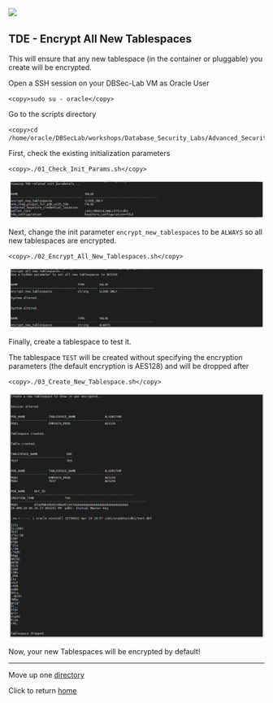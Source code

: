 ![](../../../../images/banner_ASO.PNG)

## TDE - Encrypt All New Tablespaces

This will ensure that any new tablespace (in the container or pluggable) you create will be encrypted. 

Open a SSH session on your DBSec-Lab VM as Oracle User

````
<copy>sudo su - oracle</copy>
````

Go to the scripts directory

````
<copy>cd /home/oracle/DBSecLab/workshops/Database_Security_Labs/Advanced_Security/TDE/Encrypt_All_New_Tablespaces</copy>
````

First, check the existing initialization parameters

````
<copy>./01_Check_Init_Params.sh</copy>
````
        
   ![](../images/TDE_018.PNG)


Next, change the init parameter `encrypt_new_tablespaces` to be `ALWAYS` so all new tablespaces are encrypted.

````
<copy>./02_Encrypt_All_New_Tablespaces.sh</copy>
````

   ![](../images/TDE_019.PNG)

Finally, create a tablespace to test it.<br>

The tablespace `TEST` will be created without specifying the encryption parameters (the default encryption is AES128) and will be dropped after

````
<copy>./03_Create_New_Tablespace.sh</copy>
````

   ![](../images/TDE_020.PNG)

Now, your new Tablespaces will be encrypted by default!

---
Move up one [directory](../README.md)

Click to return [home](/README.md)
